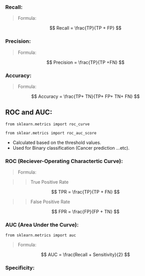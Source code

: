 ### Recall:

> Formula:

$$ Recall = \frac{TP}{TP + FP} $$

### Precision:

> Formula:

$$ Precision = \frac{TP}{TP +FN} $$

### Accuracy:

> Formula:

$$ Accuracy = \frac{TP+ TN}{TP+ FP+ TN+ FN} $$


## ROC and AUC:
```
from sklearn.metrics import roc_curve
```
```
from sklear.metrics import roc_auc_score
```
- Calculated based on the threshold values.
- Used for Binary classification (Cancer prediction ...etc).

### ROC (Reciever-Operating Charactertic Curve):

> Formula:

>> True Positive Rate

$$ TPR = \frac{TP}{TP + FN} $$

>> False Positive Rate

$$ FPR = \frac{FP}{FP + TN} $$



### AUC (Area Under the Curve):
```
from sklearn.metrics import auc
```

>Formula:

$$ AUC  = \frac{Recall + Sensitivity}{2} $$

### Specificity:
